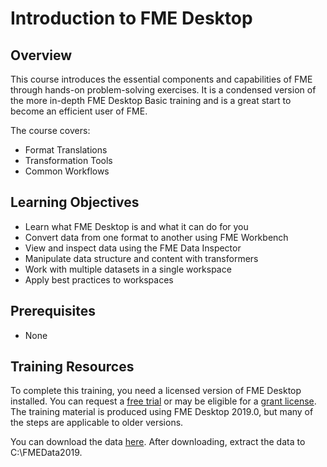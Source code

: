 # Introduction to FME Desktop

## Overview

This course introduces the essential components and capabilities of FME through hands-on problem-solving exercises. It is a condensed version of the more in-depth FME Desktop Basic training and is a great start to become an efficient user of FME.

The course covers:
- Format Translations
- Transformation Tools
- Common Workflows

## Learning Objectives

- Learn what FME Desktop is and what it can do for you
- Convert data from one format to another using FME Workbench
- View and inspect data using the FME Data Inspector
- Manipulate data structure and content with transformers
- Work with multiple datasets in a single workspace
- Apply best practices to workspaces

## Prerequisites

- None

## Training Resources

To complete this training, you need a licensed version of FME Desktop installed. You can request a [free trial](https://www.safe.com/fme/fme-desktop/trial-download/) or may be eligible for a [grant license](https://www.safe.com/free-fme-licenses/). The training material is produced using FME Desktop 2019.0, but many of the steps are applicable to older versions.

You can download the data [here](https://s3.amazonaws.com/FMEData/FMEData2019.zip). After downloading, extract the data to C:\FMEData2019.
